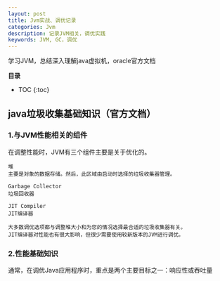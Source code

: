 ```yaml
---
layout: post
title: Jvm实战、调优记录
categories: Jvm
description: 记录JVM相关，调优实践
keywords: JVM, GC，调优
---
```


学习JVM，总结深入理解java虚拟机，oracle官方文档



**目录**

* TOC
{:toc}

## java垃圾收集基础知识（官方文档）


### 1.与JVM性能相关的组件
在调整性能时，JVM有三个组件主要是关于优化的。

	堆
	主要是对象的数据存储。然后，此区域由启动时选择的垃圾收集器管理。

	Garbage Collector
	垃圾回收器

	JIT Compiler
	JIT编译器

	大多数调优选项都与调整堆大小和为您的情况选择最合适的垃圾收集器有关。
	JIT编译器对性能也有很大影响，但很少需要使用较新版本的JVM进行调优。



### 2.性能基础知识
通常，在调优Java应用程序时，重点是两个主要目标之一：响应性或吞吐量

